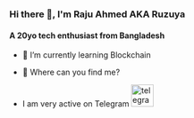 ### Hi there 👋, I'm Raju Ahmed AKA Ruzuya
#### A 20yo tech enthusiast from Bangladesh

- 🌱 I’m currently learning Blockchain

- 🔎 Where can you find me?
- I am very active on Telegram [<img src='https://i.ibb.co/4TN39MP/telegram-icon-6243.png' alt='telegram' height='40'>](https://t.me/Ruzuya)

